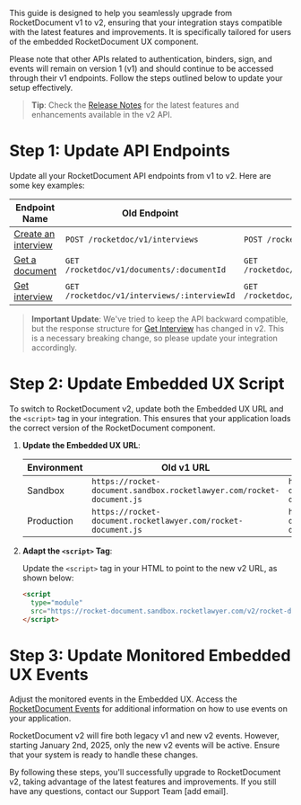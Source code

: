 This guide is designed to help you seamlessly upgrade from RocketDocument v1 to v2, ensuring that your integration stays compatible with the latest features and improvements. It is specifically tailored for users of the embedded RocketDocument UX component. 

Please note that other APIs related to authentication, binders, sign, and events will remain on version 1 (v1) and should continue to be accessed through their v1 endpoints. Follow the steps outlined below to update your setup effectively.

> **Tip**: Check the [Release Notes](/pages/release_notes.md) for the latest features and enhancements available in the v2 API.

# Step 1: Update API Endpoints

Update all your RocketDocument API endpoints from v1 to v2. Here are some key examples:

| Endpoint Name | Old Endpoint | New Endpoint |
|-------------------|--------------------------------------------------------------------------------------------|--------------|
| [Create an interview](create_an_interview_reference)    | `POST /rocketdoc/v1/interviews`                             | `POST /rocketdoc/v2/interviews` |
| [Get a document](get_a_document_reference)             | `GET /rocketdoc/v1/documents/:documentId`                     | `GET /rocketdoc/v2/documents/:documentId`    |
| [Get interview](get_interview_reference)           | `GET /rocketdoc/v1/interviews/:interviewId`                              | `GET /rocketdoc/v2/interviews/:interviewId`             |

> **Important Update**: We've tried to keep the API backward compatible, but the response structure for [Get Interview](get_interview_reference) has changed in v2. This is a necessary breaking change, so please update your integration accordingly.

# Step 2: Update Embedded UX Script

To switch to RocketDocument v2, update both the Embedded UX URL and the `<script>` tag in your integration. This ensures that your application loads the correct version of the RocketDocument component.

1. **Update the Embedded UX URL**:
   
   |   Environment    |                                         Old v1 URL                                         | New v2 URL |
   |-------------------|--------------------------------------------------------------------------------------------|--------------|
   | Sandbox | `https://rocket-document.sandbox.rocketlawyer.com/rocket-document.js`| `https://rocket-document.sandbox.rocketlawyer.com/v2/rocket-document.esm.js`  |
   | Production | `https://rocket-document.rocketlawyer.com/rocket-document.js`  | `https://rocket-document.rocketlawyer.com/v2/rocket-document.esm.js`  |

2. **Adapt the `<script>` Tag**:
   
   Update the `<script>` tag in your HTML to point to the new v2 URL, as shown below:

   ```html
   <script 
     type="module"
     src="https://rocket-document.sandbox.rocketlawyer.com/v2/rocket-document.esm.js">
   </script>
   ```

# Step 3: Update Monitored Embedded UX Events

Adjust the monitored events in the Embedded UX. Access the [RocketDocument Events](link) for additional information on how to use events on your application.

RocketDocument v2 will fire both legacy v1 and new v2 events. However, starting January 2nd, 2025, only the new v2 events will be active. Ensure that your system is ready to handle these changes. 

By following these steps, you'll successfully upgrade to RocketDocument v2, taking advantage of the latest features and improvements. If you still have any questions, contact our Support Team [add email].
